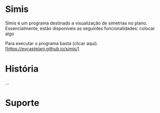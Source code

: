 # Simis

Simis é um programa destinado a visualização de simetrias no plano. Essencialmente, estão disponíveis as seguintes funcionalidades:
 colocar algo


Para executar o programa basta (clicar aqui).[https://evcastelani.github.io/simis/]

# História

...

# Suporte


